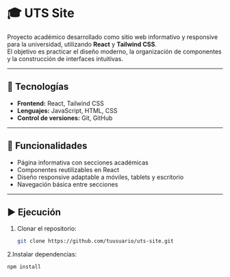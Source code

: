 # 🎓 UTS Site

Proyecto académico desarrollado como sitio web informativo y responsive para la universidad, utilizando **React** y **Tailwind CSS**.  
El objetivo es practicar el diseño moderno, la organización de componentes y la construcción de interfaces intuitivas.

---

## 🚀 Tecnologías
- **Frontend:** React, Tailwind CSS  
- **Lenguajes:** JavaScript, HTML, CSS  
- **Control de versiones:** Git, GitHub  

---

## 📂 Funcionalidades
- Página informativa con secciones académicas  
- Componentes reutilizables en React  
- Diseño responsive adaptable a móviles, tablets y escritorio  
- Navegación básica entre secciones  

---

## ▶️ Ejecución
1. Clonar el repositorio:
   ```bash
   git clone https://github.com/tuusuario/uts-site.git
2.Instalar dependencias:
```bash
npm install

